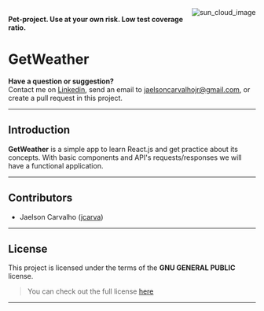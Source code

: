 <a href="http://www.nytimes.com/weather/">
    <img src="https://ssl.gstatic.com/onebox/weather/64/partly_cloudy.png" alt="sun_cloud_image" title="GetWeather" align="right" />
</a>

**Pet-project. Use at your own risk. Low test coverage ratio.**

# GetWeather

**Have a question or suggestion?**																												
Contact me on [Linkedin](https://www.linkedin.com/in/jaelson-carvalho-4b84a3a2?trk=nav_responsive_tab_profile_pic), send an email to jaelsoncarvalhojr@gmail.com, or create a pull request in this project.

---

## Introduction

**GetWeather** is a simple app to learn React.js and get practice about its concepts. With basic components and API's requests/responses we will have a functional application.

---

## Contributors

* Jaelson Carvalho ([jcarva](https://github.com/jcarva))

---

## License

This project is licensed under the terms of the **GNU GENERAL PUBLIC** license.
>You can check out the full license [here](https://github.com/jcarva/weather_app/blob/master/LICENSE)

---
